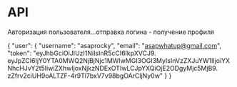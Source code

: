 # API
Авторизация пользователя...отправка логина - получение профиля

{
    "user": {
        "username": "asaprocky",
        "email": "asapwhatup@gmail.com",
        "token": "eyJhbGciOiJIUzI1NiIsInR5cCI6IkpXVCJ9.
        eyJpZCI6IjY0YTA0MWQ2NjBjNjc1MWIwMGI3OGI3MyIsInVzZXJuYW1lIjoiYXNhcHJvY2t5IiwiZXhwIjoxNjkzNDExOTIwLCJpYXQiOjE2ODgyMjc5MjB9.
        zZfrv2ciUH9oALTZF-4r9Tl7bxV7v98bgOArCljNy0w"
    }
}
